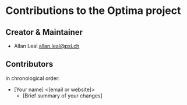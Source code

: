 # Contributions to the Optima project

## Creator & Maintainer

* Allan Leal <allan.leal@psi.ch>

## Contributors

In chronological order:

* [Your name] <[email or website]>
  * [Brief summary of your changes]
